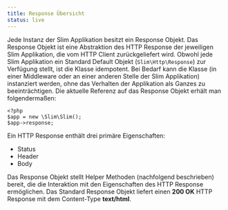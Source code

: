 ```yaml
---
title: Response Übersicht
status: live
---
```


Jede Instanz der Slim Applikation besitzt ein Response Objekt. Das Response Objekt ist eine Abstraktion des HTTP
Response der jeweiligen Slim Applikation, die vom HTTP Client zurückgeliefert wird. Obwohl jede Slim Applikation
ein Standard Default Objekt (`Slim\Http\Response`) zur Verfügung stellt, ist die Klasse idempotent. Bei Bedarf kann
die Klasse (in einer Middleware oder an einer anderen Stelle der Slim Applikation) instanziert werden, ohne das Verhalten
der Applikation als Ganzes zu beeinträchtigen. Die aktuelle Referenz auf das Response Objekt erhält man folgendermaßen:

    <?php
    $app = new \Slim\Slim();
    $app->response;

Ein HTTP Response enthält drei primäre Eigenschaften:

* Status
* Header
* Body

Das Response Objekt stellt Helper Methoden (nachfolgend beschrieben) bereit, die die Interaktion mit den Eigenschaften des
HTTP Response ermöglichen. Das Standard Response Objekt liefert einen **200 OK** HTTP Response mit dem Content-Type **text/html**.